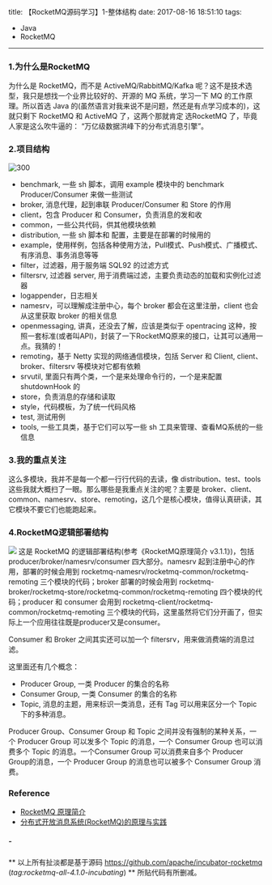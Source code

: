 title: 【RocketMQ源码学习】1-整体结构
date: 2017-08-16 18:51:10
tags:
- Java
- RocketMQ
---
### **1.为什么是RocketMQ**
为什么是 RocketMQ，而不是 ActiveMQ/RabbitMQ/Kafka 呢？这不是技术选型，我只是想找一个业界比较好的、开源的 MQ 系统，学习一下 MQ 的工作原理。所以首选 Java 的(虽然语言对我来说不是问题，然还是有点学习成本的)，这就只剩下 RocketMQ 和 ActiveMQ 了，这两个那就肯定 选RocketMQ 了，毕竟人家是这么吹牛逼的： “万亿级数据洪峰下的分布式消息引擎”。
<!--more-->
### **2.项目结构**
![300](/images/【RocketMQ源码学习】1-总体架构_1.png)
* benchmark, 一些 sh 脚本，调用 example 模块中的 benchmark Producer/Consumer 来做一些测试
* broker, 消息代理，起到串联 Producer/Consumer 和 Store 的作用
* client，包含 Producer 和 Consumer，负责消息的发和收
* common，一些公共代码，供其他模块依赖
* distribution, 一些 sh 脚本和 配置，主要是在部署的时候用的
* example，使用样例，包括各种使用方法，Pull模式、Push模式、广播模式、有序消息、事务消息等等
* filter，过滤器，用于服务端 SQL92 的过滤方式
* filtersrv, 过滤器 server, 用于消费端过滤，主要负责动态的加载和实例化过滤器
* logappender，日志相关
* namesrv，可以理解成注册中心，每个 broker 都会在这里注册，client 也会从这里获取 broker 的相关信息
* openmessaging, 讲真，还没去了解，应该是类似于 opentracing 这种，按照一套标准(或者叫API)，封装了一下RocketMQ原来的接口，让其可以通用一点。我猜的！
* remoting，基于 Netty 实现的网络通信模块，包括 Server 和 Client, client、broker、filtersrv 等模块对它都有依赖
* srvutil, 里面只有两个类，一个是来处理命令行的，一个是来配置 shutdownHook 的
* store，负责消息的存储和读取
* style，代码模板，为了统一代码风格
* test, 测试用例
* tools, 一些工具类，基于它们可以写一些 sh 工具来管理、查看MQ系统的一些信息

### **3.我的重点关注**
这么多模块，我并不是每一个都一行行代码的去读，像 distribution、test、tools 这些我就大概扫了一眼。那么哪些是我重点关注的呢？主要是 broker、client、common、namesrv、store、remoting，这几个是核心模块，值得认真研读，其它模块不要它们也能跑起来。

### **4.RocketMQ逻辑部署结构**
![](/images/【RocketMQ源码学习】1-总体架构_2.png)
这是 RocketMQ 的逻辑部署结构(参考《RocketMQ原理简介 v3.1.1》)，包括 producer/broker/namesrv/consumer 四大部分。namesrv 起到注册中心的作用，部署的时候会用到 rocketmq-namesrv/rocketmq-common/rocketmq-remoting 三个模块的代码；broker 部署的时候会用到 rocketmq-broker/rocketmq-store/rocketmq-common/rocketmq-remoting  四个模块的代码；producer 和 consumer 会用到 rocketmq-client/rocketmq-common/rocketmq-remoting 三个模块的代码，这里虽然将它们分开画了，但实际上一个应用往往既是producer又是consumer。

Consumer 和 Broker 之间其实还可以加一个 filtersrv，用来做消费端的消息过滤。

这里面还有几个概念：
* Producer Group, 一类 Producer 的集合的名称
* Consumer Group, 一类 Consumer 的集合的名称
* Topic, 消息的主题，用来标识一类消息，还有 Tag 可以用来区分一个 Topic 下的多种消息。

Producer Group、Consumer Group 和 Topic 之间并没有强制的某种关系，一个 Producer Group 可以发多个 Topic 的消息，一个 Consumer Group 也可以消费多个 Topic 的消息。一个Consumer Group 可以消费来自多个 Producer Group的消息，一个 Producer Group 的消息也可以被多个 Consumer Group 消费。


### **Reference**
* [RocketMQ 原理简介](http://alibaba.github.io/RocketMQ-docs/document/design/RocketMQ_design.pdf)
* [分布式开放消息系统(RocketMQ)的原理与实践](http://www.jianshu.com/p/453c6e7ff81c)


##### -
** 以上所有扯淡都是基于源码 https://github.com/apache/incubator-rocketmq (*tag:rocketmq-all-4.1.0-incubating*)  ** 所贴代码有所删减。

<style>
img[title="300"] {
  width:300px;
  width:300px;
  display: block;
}
img[title="500"] {
  width:500px;
  height:500px;
  display: block;
}
</style>
